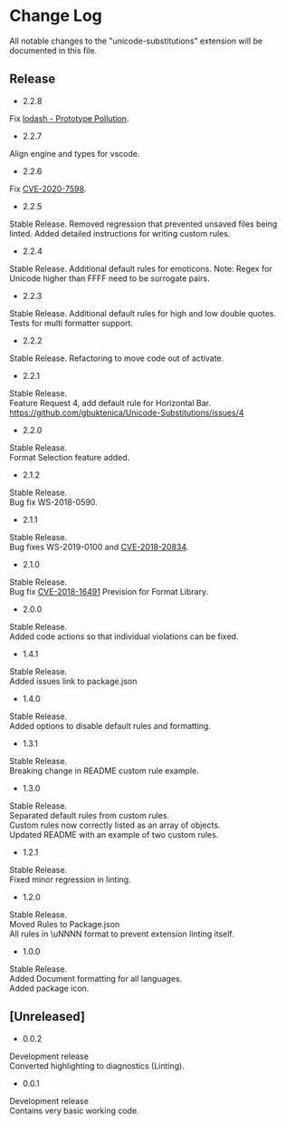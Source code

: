 # Change Log

All notable changes to the "unicode-substitutions" extension will be documented in this file.

## Release

- 2.2.8

Fix [lodash - Prototype Pollution](https://snyk.io/test/npm/lodash/4.17.15?tab=issues).

- 2.2.7

Align engine and types for vscode.

- 2.2.6

Fix [CVE-2020-7598](https://nvd.nist.gov/vuln/detail/CVE-2020-7598).

- 2.2.5

Stable Release.
Removed regression that prevented unsaved files being linted.
Added detailed instructions for writing custom rules.

- 2.2.4

Stable Release.
Additional default rules for emoticons.
Note: Regex for Unicode higher than FFFF need to be surrogate pairs.

- 2.2.3

Stable Release.
Additional default rules for high and low double quotes.
Tests for multi formatter support.

- 2.2.2

Stable Release.
Refactoring to move code out of activate.

- 2.2.1

Stable Release.  
Feature Request 4, add default rule for Horizontal Bar.
<https://github.com/gbuktenica/Unicode-Substitutions/issues/4>

- 2.2.0

Stable Release.  
Format Selection feature added.

- 2.1.2

Stable Release.  
Bug fix WS-2018-0590.

- 2.1.1

Stable Release.  
Bug fixes WS-2019-0100 and [CVE-2018-20834](https://nvd.nist.gov/vuln/detail/CVE-2018-20834).

- 2.1.0

Stable Release.  
Bug fix [CVE-2018-16491](https://nvd.nist.gov/vuln/detail/CVE-2018-16491)
Prevision for Format Library.

- 2.0.0

Stable Release.  
Added code actions so that individual violations can be fixed.

- 1.4.1

Stable Release.  
Added issues link to package.json

- 1.4.0

Stable Release.  
Added options to disable default rules and formatting.

- 1.3.1

Stable Release.  
Breaking change in README custom rule example.

- 1.3.0

Stable Release.  
Separated default rules from custom rules.  
Custom rules now correctly listed as an array of objects.  
Updated README with an example of two custom rules.

- 1.2.1

Stable Release.  
Fixed minor regression in linting.

- 1.2.0

Stable Release.  
Moved Rules to Package.json  
All rules in \uNNNN format to prevent extension linting itself.

- 1.0.0

Stable Release.  
Added Document formatting for all languages.  
Added package icon.

## [Unreleased]

- 0.0.2

Development release  
Converted highlighting to diagnostics (Linting).

- 0.0.1

Development release  
Contains very basic working code.
